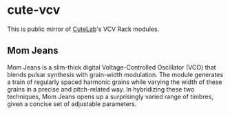 # cute-vcv

This is public mirror of [CuteLab](https://www.cutelab.nyc)'s VCV Rack modules.

## Mom Jeans

Mom Jeans is a slim-thick digital Voltage-Controlled Oscillator (VCO) that blends pulsar synthesis with grain-width modulation. The module generates a train of regularly spaced harmonic grains while varying the width of these grains in a precise and pitch-related way. In hybridizing these two techniques, Mom Jeans opens up a surprisingly varied range of timbres, given a concise set of adjustable parameters.
